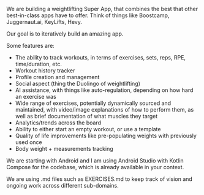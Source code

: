 We are building a weightlifting Super App, that combines the best that other best-in-class apps have
to offer. Think of things like Boostcamp, Juggernaut.ai, KeyLifts, Hevy.

Our goal is to iteratively build an amazing app.

Some features are:

- The ability to track workouts, in terms of exercises, sets, reps, RPE, time/duration, etc.
- Workout history tracker
- Profile creation and management
- Social aspect (thing the Duolingo of weightlifting)
- AI assistance, with things like auto-regulation, depending on how hard an exercise was
- Wide range of exercises, potentially dynamically sourced and maintained, with video/image
  explanations of how to perform them, as well as brief documentation of what muscles they target
- Analytics/trends across the board
- Ability to either start an empty workout, or use a template
- Quality of life improvements like pre-populating weights with previously used once
- Body weight + measurements tracking

We are starting with Android and I am using Android Studio with Kotlin Compose for the codebase,
which is already available in your context.

We are using .md files such as EXERCISES.md to keep track of vision and ongoing work across
different sub-domains.